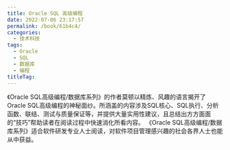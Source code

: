 ```yaml
---
title: Oracle SQL 高级编程
date: 2022-07-06 23:17:57
permalink: /book/61b4c4/
categories:
  - 技术科技
tags:
  - Oracle
  - SQL
  - 数据库
  - 编程
titleTag: 
---
```


《Oracle SQL高级编程/数据库系列》的作者莫顿以精炼、风趣的语言揭开了Oracle SQL高级编程的神秘面纱。所涵盖的内容涉及SQL核心、SQL执行、分析函数、联结、测试与质量保证等，并提供大量实用性建议，且总结出方方面面的“技巧”帮助读者在阅读过程中快速消化所看内容。 《Oracle SQL高级编程/数据库系列》适合软件研发专业人士阅读，对软件项目管理感兴趣的社会各界人士也能从中获益。

<!-- more -->

<BookShelf
album="https://cdn.staticaly.com/gh/jonsam-ng/image-hosting@master/oxygen-space/image.9gvn6kguvu.webp"
:pages="514"
link="https://www.aliyundrive.com/s/3SwGnbjExPZ"
douban="https://book.douban.com/subject/6903022/"
author="[美] Karen Morton / Kerry Osborne / Robyn Sands / Riyaj Shamsudeen / Jared Still"
publisher="人民邮电出版社"
intro="本书所涵盖的内容涉及SQL核心、SQL执行、分析函数、联结、测试与质量保证等，并提供大量实用性建议，且总结出方方面面的“技巧”帮助读者在阅读过程中快速消化所看内容。"
lang="中文"
/>
